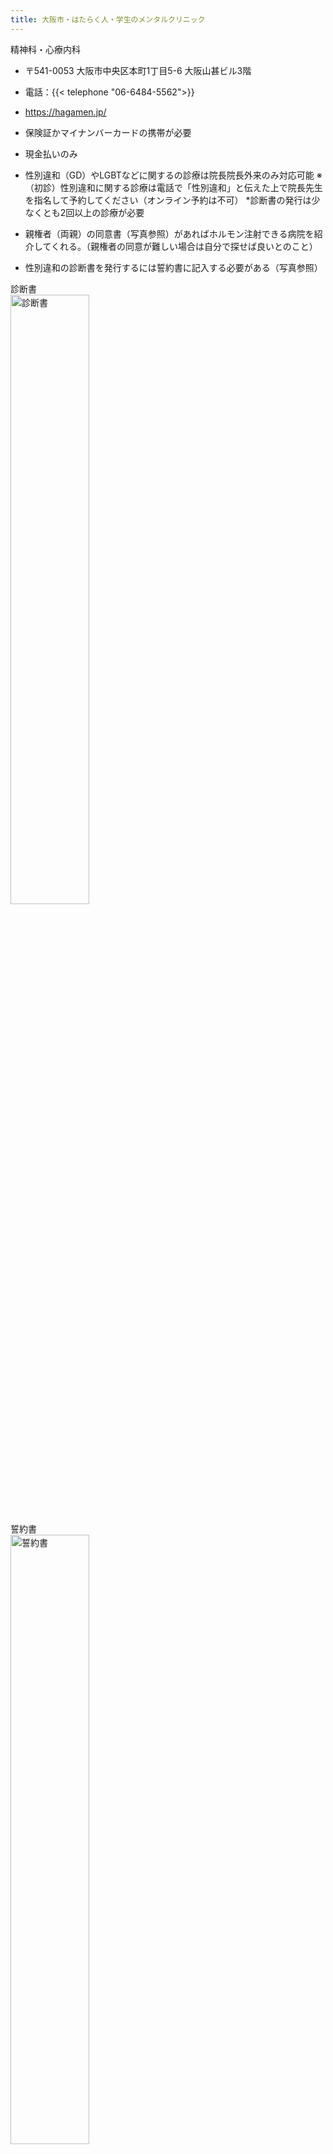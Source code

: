 ```yaml
---
title: 大阪市・はたらく人・学生のメンタルクリニック
---
```


精神科・心療内科

- 〒541-0053 大阪市中央区本町1丁目5-6 大阪山甚ビル3階
- 電話：{{< telephone "06-6484-5562">}}
- <https://hagamen.jp/>

- 保険証かマイナンバーカードの携帯が必要
- 現金払いのみ
- 性別違和（GD）やLGBTなどに関するの診療は院長院長外来のみ対応可能
※（初診）性別違和に関する診療は電話で「性別違和」と伝えた上で院長先生を指名して予約してください（オンライン予約は不可）
*診断書の発行は少なくとも2回以上の診療が必要

- 親権者（両親）の同意書（写真参照）があればホルモン注射できる病院を紹介してくれる。（親権者の同意が難しい場合は自分で探せば良いとのこと）
- 性別違和の診断書を発行するには誓約書に記入する必要がある（写真参照）

診断書<br>
<image src="proof.jpg" alt="診断書" width="50%" height="50%" title="診断書" />

誓約書<br>
<image src="pledge.jpg" alt="誓約書" width="50%" height="50%" title="誓約書" />

同意書<br>
<image src="agreement_form.jpg" alt="同意書" width="50%" height="50%" title="同意書" />
